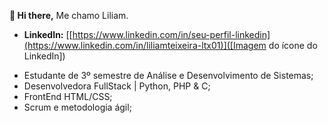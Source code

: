   **👋 Hi there,**
  Me chamo Liliam.
* **LinkedIn:** [[https://www.linkedin.com/in/seu-perfil-linkedin](https://www.linkedin.com/in/liliamteixeira-ltx01)]([Imagem do ícone do LinkedIn])

[Imagem do ícone do LinkedIn]: ![icons8-linkedin-96](https://github.com/user-attachments/assets/b04b2290-6846-43de-a4c9-4611265ca61f)

  
  - Estudante de 3º semestre de Análise e Desenvolvimento de Sistemas;
  - Desenvolvedora FullStack | Python, PHP & C;
  - FrontEnd HTML/CSS;
  - Scrum e metodologia ágil;

